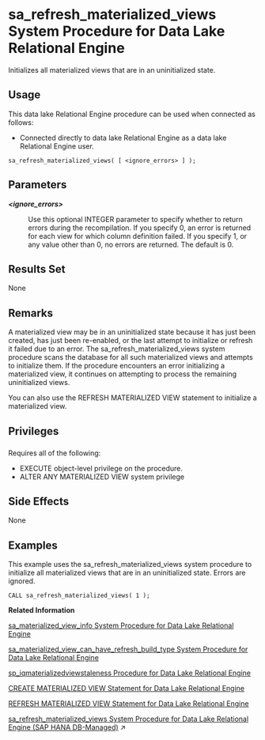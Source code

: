 <!-- loio8176eeb16ce21014bfc7bbd9e39afbab -->

# sa\_refresh\_materialized\_views System Procedure for Data Lake Relational Engine

Initializes all materialized views that are in an uninitialized state.



<a name="loio8176eeb16ce21014bfc7bbd9e39afbab__section_p4t_vqn_14b"/>

## Usage

This data lake Relational Engine procedure can be used when connected as follows:

-   Connected directly to data lake Relational Engine as a data lake Relational Engine user.



```
sa_refresh_materialized_views( [ <ignore_errors> ] );
```



<a name="loio8176eeb16ce21014bfc7bbd9e39afbab__sa_refresh_matviews_parm1"/>

## Parameters


<dl>
<dt><b>

*<ignore\_errors\>* 

</b></dt>
<dd>

Use this optional INTEGER parameter to specify whether to return errors during the recompilation. If you specify 0, an error is returned for each view for which column definition failed. If you specify 1, or any value other than 0, no errors are returned. The default is 0.



</dd>
</dl>



<a name="loio8176eeb16ce21014bfc7bbd9e39afbab__sa_refresh_matviews_results1"/>

## Results Set

None



<a name="loio8176eeb16ce21014bfc7bbd9e39afbab__sa_refresh_matviews_remarks1"/>

## Remarks

A materialized view may be in an uninitialized state because it has just been created, has just been re-enabled, or the last attempt to initialize or refresh it failed due to an error. The sa\_refresh\_materialized\_views system procedure scans the database for all such materialized views and attempts to initialize them. If the procedure encounters an error initializing a materialized view, it continues on attempting to process the remaining uninitialized views.

You can also use the REFRESH MATERIALIZED VIEW statement to initialize a materialized view.



<a name="loio8176eeb16ce21014bfc7bbd9e39afbab__sa_refresh_matviews_priv1"/>

## Privileges



### 

Requires all of the following:

-   EXECUTE object-level privilege on the procedure.
-   ALTER ANY MATERIALIZED VIEW system privilege



<a name="loio8176eeb16ce21014bfc7bbd9e39afbab__sa_refresh_matviews_sideeffects1"/>

## Side Effects

None



<a name="loio8176eeb16ce21014bfc7bbd9e39afbab__sa_refresh_matviews_examples1"/>

## Examples

This example uses the sa\_refresh\_materialized\_views system procedure to initialize all materialized views that are in an uninitialized state. Errors are ignored.

```
CALL sa_refresh_materialized_views( 1 );
```

**Related Information**  


[sa\_materialized\_view\_info System Procedure for Data Lake Relational Engine](sa-materialized-view-info-system-procedure-for-data-lake-relational-engine-81765cf.md "Returns information about the specified materialized views.")

[sa\_materialized\_view\_can\_have\_refresh\_build\_type System Procedure for Data Lake Relational Engine](sa-materialized-view-can-have-refresh-build-type-system-procedure-for-data-lake-relationa-7d2d2da.md "Checks whether the materialized view supports the specified refresh and build type properties.")

[sp\_iqmaterializedviewstaleness Procedure for Data Lake Relational Engine](sp-iqmaterializedviewstaleness-procedure-for-data-lake-relational-engine-a762f3b.md "Displays staleness information about the visible version of a materialized view.")

[CREATE MATERIALIZED VIEW Statement for Data Lake Relational Engine](../080-sql-statements/create-materialized-view-statement-for-data-lake-relational-engine-d5c757e.md "Creates a materialized view.")

[REFRESH MATERIALIZED VIEW Statement for Data Lake Relational Engine](../080-sql-statements/refresh-materialized-view-statement-for-data-lake-relational-engine-faab95d.md "Initializes or refreshes the data in a materialized view by executing its query definition.")

[sa_refresh_materialized_views System Procedure for Data Lake Relational Engine (SAP HANA DB-Managed)](https://help.sap.com/viewer/a898e08b84f21015969fa437e89860c8/2023_4_QRC/en-US/3b20ca4caa7e4ecb9000e15b95d23644.html "Initializes all materialized views that are in an uninitialized state.") :arrow_upper_right:

